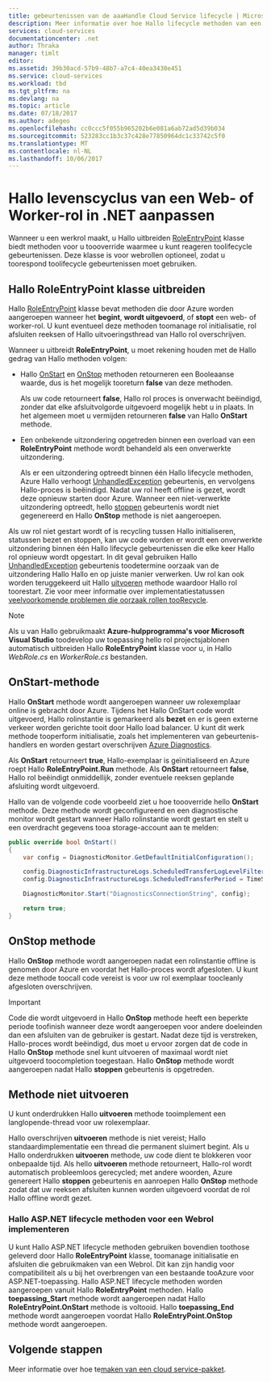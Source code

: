 ```yaml
---
title: gebeurtenissen van de aaaHandle Cloud Service lifecycle | Microsoft Docs
description: Meer informatie over hoe Hallo lifecycle methoden van een Cloudservice-rol kunnen worden gebruikt in .NET
services: cloud-services
documentationcenter: .net
author: Thraka
manager: timlt
editor: 
ms.assetid: 39b30acd-57b9-48b7-a7c4-40ea3430e451
ms.service: cloud-services
ms.workload: tbd
ms.tgt_pltfrm: na
ms.devlang: na
ms.topic: article
ms.date: 07/18/2017
ms.author: adegeo
ms.openlocfilehash: cc0ccc5f055b965202b6e081a6ab72ad5d39b034
ms.sourcegitcommit: 523283cc1b3c37c428e77850964dc1c33742c5f0
ms.translationtype: MT
ms.contentlocale: nl-NL
ms.lasthandoff: 10/06/2017
---
```

# <a name="customize-hello-lifecycle-of-a-web-or-worker-role-in-net"></a>Hallo levenscyclus van een Web- of Worker-rol in .NET aanpassen
Wanneer u een werkrol maakt, u Hallo uitbreiden [RoleEntryPoint](https://msdn.microsoft.com/library/azure/microsoft.windowsazure.serviceruntime.roleentrypoint.aspx) klasse biedt methoden voor u toooverride waarmee u kunt reageren toolifecycle gebeurtenissen. Deze klasse is voor webrollen optioneel, zodat u toorespond toolifecycle gebeurtenissen moet gebruiken.

## <a name="extend-hello-roleentrypoint-class"></a>Hallo RoleEntryPoint klasse uitbreiden
Hallo [RoleEntryPoint](https://msdn.microsoft.com/library/azure/microsoft.windowsazure.serviceruntime.roleentrypoint.aspx) klasse bevat methoden die door Azure worden aangeroepen wanneer het **begint**, **wordt uitgevoerd**, of **stopt** een web- of worker-rol. U kunt eventueel deze methoden toomanage rol initialisatie, rol afsluiten reeksen of Hallo uitvoeringsthread van Hallo rol overschrijven. 

Wanneer u uitbreidt **RoleEntryPoint**, u moet rekening houden met de Hallo gedrag van Hallo methoden volgen:

* Hallo [OnStart](https://msdn.microsoft.com/library/azure/microsoft.windowsazure.serviceruntime.roleentrypoint.onstart.aspx) en [OnStop](https://msdn.microsoft.com/library/azure/microsoft.windowsazure.serviceruntime.roleentrypoint.onstop.aspx) methoden retourneren een Booleaanse waarde, dus is het mogelijk tooreturn **false** van deze methoden.
  
   Als uw code retourneert **false**, Hallo rol proces is onverwacht beëindigd, zonder dat elke afsluitvolgorde uitgevoerd mogelijk hebt u in plaats. In het algemeen moet u vermijden retourneren **false** van Hallo **OnStart** methode.
* Een onbekende uitzondering opgetreden binnen een overload van een **RoleEntryPoint** methode wordt behandeld als een onverwerkte uitzondering.
  
   Als er een uitzondering optreedt binnen één Hallo lifecycle methoden, Azure Hallo verhoogt [UnhandledException](https://msdn.microsoft.com/library/system.appdomain.unhandledexception.aspx) gebeurtenis, en vervolgens Hallo-proces is beëindigd. Nadat uw rol heeft offline is gezet, wordt deze opnieuw starten door Azure. Wanneer een niet-verwerkte uitzondering optreedt, hello [stoppen](https://msdn.microsoft.com/library/azure/microsoft.windowsazure.serviceruntime.roleenvironment.stopping.aspx) gebeurtenis wordt niet gegenereerd en Hallo **OnStop** methode is niet aangeroepen.

Als uw rol niet gestart wordt of is recycling tussen Hallo initialiseren, statussen bezet en stoppen, kan uw code worden er wordt een onverwerkte uitzondering binnen één Hallo lifecycle gebeurtenissen die elke keer Hallo rol opnieuw wordt opgestart. In dit geval gebruiken Hallo [UnhandledException](https://msdn.microsoft.com/library/system.appdomain.unhandledexception.aspx) gebeurtenis toodetermine oorzaak van de uitzondering Hallo Hallo en op juiste manier verwerken. Uw rol kan ook worden teruggekeerd uit Hallo [uitvoeren](https://msdn.microsoft.com/library/azure/microsoft.windowsazure.serviceruntime.roleentrypoint.run.aspx) methode waardoor Hallo rol toorestart. Zie voor meer informatie over implementatiestatussen [veelvoorkomende problemen die oorzaak rollen tooRecycle](cloud-services-troubleshoot-common-issues-which-cause-roles-recycle.md).

> [!NOTE]
> Als u van Hallo gebruikmaakt **Azure-hulpprogramma's voor Microsoft Visual Studio** toodevelop uw toepassing hello rol projectsjablonen automatisch uitbreiden Hallo **RoleEntryPoint** klasse voor u, in Hallo *WebRole.cs* en *WorkerRole.cs* bestanden.
> 
> 

## <a name="onstart-method"></a>OnStart-methode
Hallo **OnStart** methode wordt aangeroepen wanneer uw rolexemplaar online is gebracht door Azure. Tijdens het Hallo OnStart code wordt uitgevoerd, Hallo rolinstantie is gemarkeerd als **bezet** en er is geen externe verkeer worden gerichte tooit door Hallo load balancer. U kunt dit werk methode tooperform initialisatie, zoals het implementeren van gebeurtenis-handlers en worden gestart overschrijven [Azure Diagnostics](cloud-services-how-to-monitor.md).

Als **OnStart** retourneert **true**, Hallo-exemplaar is geïnitialiseerd en Azure roept Hallo **RoleEntryPoint.Run** methode. Als **OnStart** retourneert **false**, Hallo rol beëindigt onmiddellijk, zonder eventuele reeksen geplande afsluiting wordt uitgevoerd.

Hallo van de volgende code voorbeeld ziet u hoe toooverride hello **OnStart** methode. Deze methode wordt geconfigureerd en een diagnostische monitor wordt gestart wanneer Hallo rolinstantie wordt gestart en stelt u een overdracht gegevens tooa storage-account aan te melden:

```csharp
public override bool OnStart()
{
    var config = DiagnosticMonitor.GetDefaultInitialConfiguration();

    config.DiagnosticInfrastructureLogs.ScheduledTransferLogLevelFilter = LogLevel.Error;
    config.DiagnosticInfrastructureLogs.ScheduledTransferPeriod = TimeSpan.FromMinutes(5);

    DiagnosticMonitor.Start("DiagnosticsConnectionString", config);

    return true;
}
```

## <a name="onstop-method"></a>OnStop methode
Hallo **OnStop** methode wordt aangeroepen nadat een rolinstantie offline is genomen door Azure en voordat het Hallo-proces wordt afgesloten. U kunt deze methode toocall code vereist is voor uw rol exemplaar toocleanly afgesloten overschrijven.

> [!IMPORTANT]
> Code die wordt uitgevoerd in Hallo **OnStop** methode heeft een beperkte periode toofinish wanneer deze wordt aangeroepen voor andere doeleinden dan een afsluiten van de gebruiker is gestart. Nadat deze tijd is verstreken, Hallo-proces wordt beëindigd, dus moet u ervoor zorgen dat de code in Hallo **OnStop** methode snel kunt uitvoeren of maximaal wordt niet uitgevoerd toocompletion toegestaan. Hallo **OnStop** methode wordt aangeroepen nadat Hallo **stoppen** gebeurtenis is opgetreden.
> 
> 

## <a name="run-method"></a>Methode niet uitvoeren
U kunt onderdrukken Hallo **uitvoeren** methode tooimplement een langlopende-thread voor uw rolexemplaar.

Hallo overschrijven **uitvoeren** methode is niet vereist; Hallo standaardimplementatie een thread die permanent sluimert begint. Als u Hallo onderdrukken **uitvoeren** methode, uw code dient te blokkeren voor onbepaalde tijd. Als hello **uitvoeren** methode retourneert, Hallo-rol wordt automatisch probleemloos gerecycled; met andere woorden, Azure genereert Hallo **stoppen** gebeurtenis en aanroepen Hallo **OnStop** methode zodat dat uw reeksen afsluiten kunnen worden uitgevoerd voordat de rol Hallo offline wordt gezet.

### <a name="implementing-hello-aspnet-lifecycle-methods-for-a-web-role"></a>Hallo ASP.NET lifecycle methoden voor een Webrol implementeren
U kunt Hallo ASP.NET lifecycle methoden gebruiken bovendien toothose geleverd door Hallo **RoleEntryPoint** klasse, toomanage initialisatie en afsluiten die gebruikmaken van een Webrol. Dit kan zijn handig voor compatibiliteit als u bij het overbrengen van een bestaande tooAzure voor ASP.NET-toepassing. Hallo ASP.NET lifecycle methoden worden aangeroepen vanuit Hallo **RoleEntryPoint** methoden. Hallo **toepassing\_Start** methode wordt aangeroepen nadat Hallo **RoleEntryPoint.OnStart** methode is voltooid. Hallo **toepassing\_End** methode wordt aangeroepen voordat Hallo **RoleEntryPoint.OnStop** methode wordt aangeroepen.

## <a name="next-steps"></a>Volgende stappen
Meer informatie over hoe te[maken van een cloud service-pakket](cloud-services-model-and-package.md).

